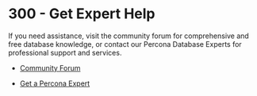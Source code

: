 # 300 - Get Expert Help

If you need assistance, visit the community forum for comprehensive and free database knowledge, or contact our Percona Database Experts for professional support and services. 

- [Community Forum](https://forums.percona.com/)  
 
- [Get a Percona Expert](https://www.percona.com/about/contact)
